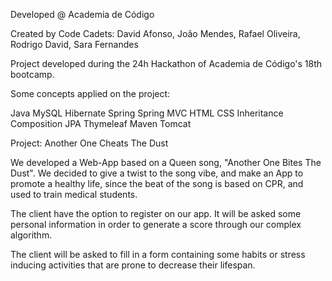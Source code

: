 Developed @ Academia de Código

Created by Code Cadets:
David Afonso,
João Mendes,
Rafael Oliveira,
Rodrigo David,
Sara Fernandes

Project developed during the 24h Hackathon of Academia de Código's 18th bootcamp.

Some concepts applied on the project:

Java
MySQL
Hibernate
Spring
Spring MVC
HTML
CSS
Inheritance
Composition
JPA
Thymeleaf
Maven
Tomcat

Project: Another One Cheats The Dust

We developed a Web-App based on a Queen song, "Another One Bites The Dust". We decided to give a twist to the song vibe, 
and make an App to promote a healthy life, since the beat of the song is based on CPR, and used to train medical students.

The client have the option to register on our app. It will be asked some personal information in order to generate a score
through our complex algorithm.

The client will be asked to fill in a form containing some habits or stress inducing activities that are prone to decrease their lifespan.
